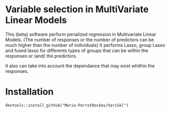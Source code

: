 
# Variable selection in MultiVariate Linear Models

This (beta) software perform penalized regression in  Multivariate Linear Models. 
(The number of responses or the number of predictors can be much higher than the number of individuals)
It performs Lasso, group Lasso and fused lasso for differents types of groups that can be within the responses or (and) the predictors. 

It also can take into account the dependance that may exist whithin the responses. 

# Installation

```
devtools::install_github("Marie-PerrotDockes/VariSel")
```
